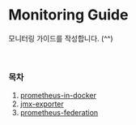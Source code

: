 # Monitoring Guide

모니터링 가이드를 작성합니다. (^^)

<br>

### 목차
1. [prometheus-in-docker](/prometheus-in-docker/)
2. [jmx-exporter](/jmx-exporter/)
3. [prometheus-federation](/prometheus-federation/)